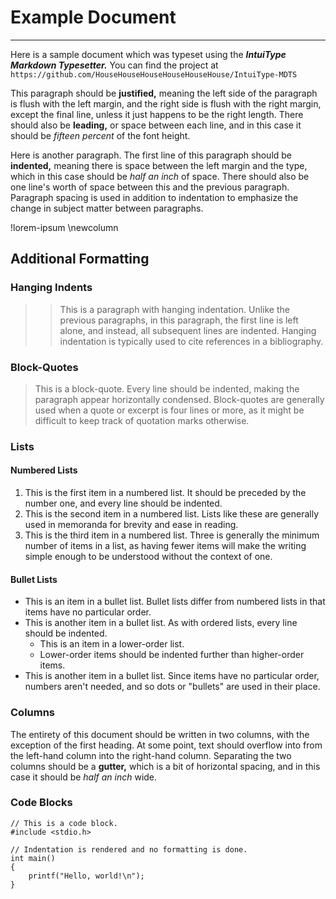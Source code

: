 # Example Document

---

Here is a sample document which was typeset using the ***IntuiType Markdown Typesetter.***
You can find the project at `https://github.com/HouseHouseHouseHouseHouseHouse/IntuiType-MDTS`

This paragraph should be **justified,** meaning the left side of the paragraph is flush with the left margin, and the right side is flush with the right margin,
except the final line, unless it just happens to be the right length.
There should also be **leading,** or space between each line, and in this case it should be *fifteen percent* of the font height.

Here is another paragraph.
The first line of this paragraph should be **indented,** meaning there is space between the left margin and the type,
which in this case should be *half an inch* of space.
There should also be one line's worth of space between this and the previous paragraph.
Paragraph spacing is used in addition to indentation to emphasize the change in subject matter between paragraphs.

!lorem-ipsum
\newcolumn

## Additional Formatting

### Hanging Indents
>> This is a paragraph with hanging indentation.
>> Unlike the previous paragraphs, in this paragraph, the first line is left alone,
>> and instead, all subsequent lines are indented.
>> Hanging indentation is typically used to cite references in a bibliography.

### Block-Quotes
> This is a block-quote.
> Every line should be indented, making the paragraph appear horizontally condensed.
> Block-quotes are generally used when a quote or excerpt is four lines or more,
> as it might be difficult to keep track of quotation marks otherwise.

### Lists

#### Numbered Lists
1. This is the first item in a numbered list.
It should be preceded by the number one, and every line should be indented.
2. This is the second item in a numbered list.
Lists like these are generally used in memoranda for brevity and ease in reading.
3. This is the third item in a numbered list.
Three is generally the minimum number of items in a list,
as having fewer items will make the writing simple enough to be understood without the context of one.

#### Bullet Lists
- This is an item in a bullet list.
Bullet lists differ from numbered lists in that items have no particular order.
- This is another item in a bullet list.
As with ordered lists, every line should be indented.
  - This is an item in a lower-order list.
  - Lower-order items should be indented further than higher-order items.
- This is another item in a bullet list.
Since items have no particular order, numbers aren't needed, and so dots or "bullets" are used in their place.

### Columns
The entirety of this document should be written in two columns, with the exception of the first heading.
At some point, text should overflow into from the left-hand column into the right-hand column.
Separating the two columns should be a **gutter,** which is a bit of horizontal spacing,
and in this case it should be *half an inch* wide.

### Code Blocks
```
// This is a code block.
#include <stdio.h>

// Indentation is rendered and no formatting is done.
int main()
{
    printf("Hello, world!\n");
}
```
